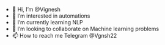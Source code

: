 - 👋 Hi, I’m @Vignesh
- 👀 I’m interested in automations
- 🌱 I’m currently learning NLP
- 💞️ I’m looking to collaborate on Machine learning problems
- 📫 How to reach me Telegram @Vgnsh22

<!---
Vignesh2212/Vignesh2212 is a ✨ special ✨ repository because its `README.md` (this file) appears on your GitHub profile.
You can click the Preview link to take a look at your changes.
--->
